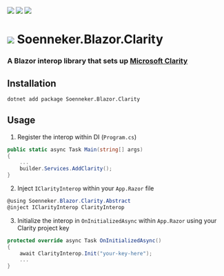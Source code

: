 [![](https://img.shields.io/nuget/v/Soenneker.Blazor.Clarity.svg?style=for-the-badge)](https://www.nuget.org/packages/Soenneker.Blazor.Clarity/)
[![](https://img.shields.io/github/actions/workflow/status/soenneker/soenneker.blazor.clarity/publish-package.yml?style=for-the-badge)](https://github.com/soenneker/soenneker.blazor.clarity/actions/workflows/publish-package.yml)
[![](https://img.shields.io/nuget/dt/Soenneker.Blazor.Clarity.svg?style=for-the-badge)](https://www.nuget.org/packages/Soenneker.Blazor.Clarity/)

# ![](https://user-images.githubusercontent.com/4441470/224455560-91ed3ee7-f510-4041-a8d2-3fc093025112.png) Soenneker.Blazor.Clarity
### A Blazor interop library that sets up [Microsoft Clarity](https://clarity.microsoft.com/)

## Installation

```
dotnet add package Soenneker.Blazor.Clarity
```

## Usage

1. Register the interop within DI (`Program.cs`)

```csharp
public static async Task Main(string[] args)
{
    ...
    builder.Services.AddClarity();
}
```

2. Inject `IClarityInterop` within your `App.Razor` file

```csharp
@using Soenneker.Blazor.Clarity.Abstract
@inject IClarityInterop ClarityInterop
```

3. Initialize the interop in `OnInitializedAsync` within `App.Razor` using your Clarity project key

```csharp
protected override async Task OnInitializedAsync()
{
    await ClarityInterop.Init("your-key-here");
    ...
}
```